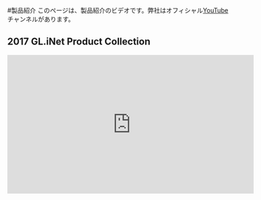 #製品紹介
このページは、製品紹介のビデオです。弊社はオフィシャル[YouTube](https://www.youtube.com/channel/UCBfNEzurltlIeFFCbUgHQyg?view_as=subscriber)チャンネルがあります。

## 2017 GL.iNet Product Collection
<iframe width="560" height="315" src="https://www.youtube.com/embed/3KIefcjhvAA" frameborder="0" allow="autoplay; encrypted-media" allowfullscreen></iframe>